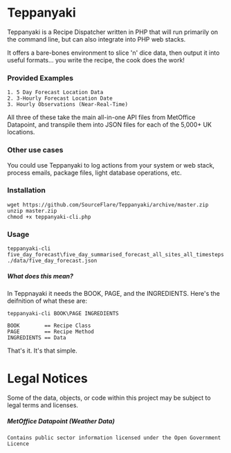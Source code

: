 # Teppanyaki
Teppanyaki is a Recipe Dispatcher written in PHP that will run primarily on the command line, but can also integrate into PHP web stacks.

It offers a bare-bones environment to slice 'n' dice data, then output it into useful formats... you write the recipe, the cook does the work!

### Provided Examples

    1. 5 Day Forecast Location Data
    2. 3-Hourly Forecast Location Date
    3. Hourly Observations (Near-Real-Time)

All three of these take the main all-in-one API files from MetOffice Datapoint, and transpile them into JSON files for each of the 5,000+ UK locations.

### Other use cases
You could use Teppanyaki to log actions from your system or web stack, process emails, package files, light database operations, etc.

### Installation

    wget https://github.com/SourceFlare/Teppanyaki/archive/master.zip
    unzip master.zip
    chmod +x teppanyaki-cli.php

### Usage

    teppanyaki-cli five_day_forecast\five_day_summarised_forecast_all_sites_all_timesteps ./data/five_day_forecast.json

##### What does this mean?
In Teppnayaki it needs the BOOK, PAGE, and the INGREDIENTS. Here's the deifnition of what these are:

    teppanyaki-cli BOOK\PAGE INGREDIENTS

    BOOK        == Recipe Class
    PAGE        == Recipe Method
    INGREDIENTS == Data

That's it. It's that simple.

# Legal Notices
Some of the data, objects, or code within this project may be subject to legal terms and licenses.

##### MetOffice Datapoint (Weather Data)

    Contains public sector information licensed under the Open Government Licence

